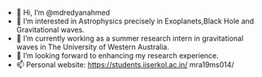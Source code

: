 - 👋 Hi, I’m @mdredyanahmed
- 👀 I’m interested in Astrophysics precisely in Exoplanets,Black Hole and Gravitational waves.
- 🌱 I’m currently working as a summer research intern in gravitational waves in The University of Western Australia.
- 💞️ I’m looking forward to enhancing my research experience.
- 📫 Personal website: https://students.iiserkol.ac.in/ mra19ms014/

<!---
mdredyanahmed/mdredyanahmed is a ✨ special ✨ repository because its `README.md` (this file) appears on your GitHub profile.
You can click the Preview link to take a look at your changes.
--->
